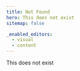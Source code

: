 ```yaml
---
title: Not Found
hero: This does not exist
sitemap: false

_enabled_editors:
  - visual
  - content
---
```


This does not exist

